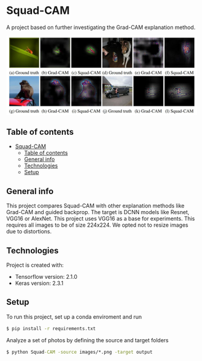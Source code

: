 # Squad-CAM
A project based on further investigating the Grad-CAM explanation method.

![](results.jpg?raw=true)

## Table of contents
- [Squad-CAM](#squad-cam)
  - [Table of contents](#table-of-contents)
  - [General info](#general-info)
  - [Technologies](#technologies)
  - [Setup](#setup)

## General info
This project compares Squad-CAM with other explanation methods like Grad-CAM and guided backprop. The target is DCNN models like Resnet, VGG16 or AlexNet. This project uses VGG16 as a base for experiments. This requires all images to be of size 224x224. We opted not to resize images due to distortions.
	
## Technologies
Project is created with:
* Tensorflow version: 2.1.0
* Keras version: 2.3.1
## Setup
To run this project, set up a conda enviroment and run 
```cmd
$ pip install -r requirements.txt
```
Analyze a set of photos by defining the source and target folders 
```cmd
$ python Squad-CAM -source images/*.png -target output
```
